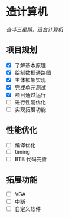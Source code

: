 # 造计算机

*奋斗三星期，造台计算机*



## 项目规划
- [x] 了解基本原理
- [x] 绘制数据通路图
- [x] 主体框架实现
- [x] 完成单元测试
- [x] 项目通过运行
- [ ] 进行性能优化
- [ ] 实现拓展功能

## 性能优化
- [ ] 编译优化
- [ ] timing
- [ ] BTB 代码完善

## 拓展功能
- [ ] VGA
- [ ] 中断
- [ ] 自定义软件